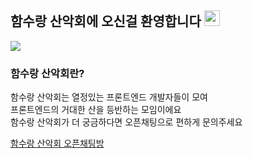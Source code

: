 ## 함수랑 산악회에 오신걸 환영합니다 <img src="https://media.giphy.com/media/hvRJCLFzcasrR4ia7z/giphy.gif" width="25px" height="25px">

<img src="https://github.com/function-and-mountain/.github/assets/57122180/e2f34eb0-7bd6-408e-ac61-9138c3f875e7" />

### 함수랑 산악회란?

함수랑 산악회는 열정있는 프론트엔드 개발자들이 모여  
프론트엔드의 거대한 산을 등반하는 모임이에요  
함수랑 산악회가 더 궁금하다면 오픈채팅으로 편하게 문의주세요

[함수랑 산악회 오픈채팅방](https://open.kakao.com/o/sTjHAUsf)

